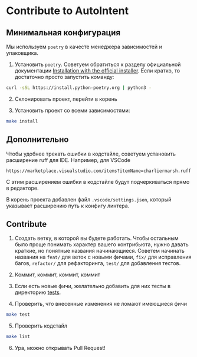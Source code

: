 # Contribute to AutoIntent

## Минимальная конфигурация

Мы используем `poetry` в качесте менеджера зависимостей и упаковщика.

1. Установить `poetry`. Советуем обратиться к разделу официальной документации [Installation with the official installer](https://python-poetry.org/docs/#installing-with-the-official-installer). Если кратко, то достаточно просто запустить команду:
```bash
curl -sSL https://install.python-poetry.org | python3 -
```

2. Склонировать проект, перейти в корень

3. Установить проект со всеми зависимостями:
```bash
make install
```

## Дополнительно

Чтобы удобнее трекать ошибки в кодстайле, советуем установить расширение ruff для IDE. Например, для VSCode
```
https://marketplace.visualstudio.com/items?itemName=charliermarsh.ruff
```
С этим расширением ошибки в кодстайле будут подчеркиваться прямо в редакторе.

В корень проекта добавлен файл `.vscode/settings.json`, который указывает расширению путь к конфигу линтера.

## Contribute

1. Создать ветку, в которой вы будете работать. Чтобы остальным было проще понимать характер вашего контрибьюта, нужно давать краткие, но понятные названия начинающиеся. Советем начинать названия на `feat/` для веток с новыми фичами, `fix/` для исправления багов, `refactor/` для рефакторинга, `test/` для добавления тестов.

2. Коммит, коммит, коммит, коммит

3. Если есть новые фичи, желательно добавить для них тесты в директорию [tests](./tests).

4. Проверить, что внесенные изменения не ломают имеющиеся фичи
```bash
make test
```

5. Проверить кодстайл
```bash
make lint
```

6. Ура, можно открывать Pull Request!
